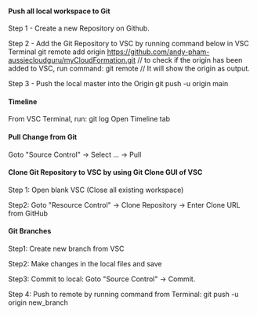 #### Push all local workspace to Git ####

Step 1 - Create a new Repository on Github.

Step 2 - Add the Git Repository to VSC by running command below in VSC Terminal
    git remote add origin https://github.com/andy-pham-aussiecloudguru/myCloudFormation.git
    // to check if the origin has been added to VSC, run command: git remote
    // It will show the origin as output.

Step 3 - Push the local master into the Origin
    git push -u origin main

#### Timeline ####
From VSC Terminal, run: git log
Open Timeline tab

#### Pull Change from Git ####
Goto "Source Control" -> Select ... -> Pull

#### Clone Git Repository to VSC by using Git Clone GUI of VSC ####    
Step 1: Open blank VSC (Close all existing workspace)

Step2: Goto "Resource Control" -> Clone Repository -> Enter Clone URL from GitHub

#### Git Branches ####
Step1: Create new branch from VSC

Step2: Make changes in the local files and save

Step3: Commit to local: Goto "Source Control" -> Commit.

Step 4: Push to remote by running command from Terminal: git push -u origin new_branch
